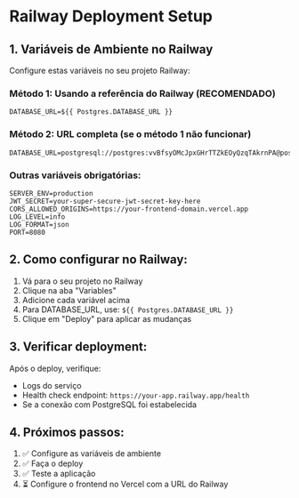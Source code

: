# Railway Deployment Setup

## 1. Variáveis de Ambiente no Railway

Configure estas variáveis no seu projeto Railway:

### Método 1: Usando a referência do Railway (RECOMENDADO)
```
DATABASE_URL=${{ Postgres.DATABASE_URL }}
```

### Método 2: URL completa (se o método 1 não funcionar)
```
DATABASE_URL=postgresql://postgres:vvBfsyOMcJpxGHrTTZkEOyQzqTAkrnPA@postgres.railway.internal:5432/railway
```

### Outras variáveis obrigatórias:
```
SERVER_ENV=production
JWT_SECRET=your-super-secure-jwt-secret-key-here
CORS_ALLOWED_ORIGINS=https://your-frontend-domain.vercel.app
LOG_LEVEL=info
LOG_FORMAT=json
PORT=8080
```

## 2. Como configurar no Railway:

1. Vá para o seu projeto no Railway
2. Clique na aba "Variables"
3. Adicione cada variável acima
4. Para DATABASE_URL, use: `${{ Postgres.DATABASE_URL }}`
5. Clique em "Deploy" para aplicar as mudanças

## 3. Verificar deployment:

Após o deploy, verifique:
- Logs do serviço
- Health check endpoint: `https://your-app.railway.app/health`
- Se a conexão com PostgreSQL foi estabelecida

## 4. Próximos passos:

1. ✅ Configure as variáveis de ambiente
2. ✅ Faça o deploy
3. ✅ Teste a aplicação
4. ⏳ Configure o frontend no Vercel com a URL do Railway
